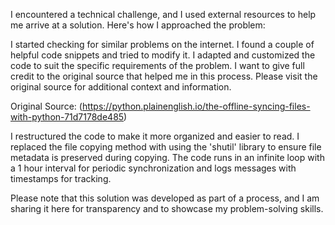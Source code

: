 I encountered a technical challenge, and I used external resources to help me arrive at a solution. Here's how I approached the problem:

I started checking for similar problems on the internet.
I found a couple of helpful code snippets and tried to modify it.
I adapted and customized the code to suit the specific requirements of the problem.
I want to give full credit to the original source that helped me in this process. Please visit the original source for additional context and information.

Original Source: (https://python.plainenglish.io/the-offline-syncing-files-with-python-71d7178de485)

I restructured the code to make it more organized and easier to read. I replaced the file copying method with  using the 'shutil' library to ensure file metadata is preserved during copying. The code runs in an infinite loop with a 1 hour interval for periodic synchronization and logs messages with timestamps for tracking. 

Please note that this solution was developed as part of a process, and I am sharing it here for transparency and to showcase my problem-solving skills.
